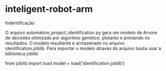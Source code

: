 # inteligent-robot-arm

Indentificação

O arquivo automation_project_identification.py gera um modelo de Arvore de decisões
otimizado por algoritmo genético, plotanto e printando os resultados. O modelo resultante 
é armazenado no arquivo identification.joblib.
Para importar o modelo através do arquivo basta usar a biblioteca joblib:

from joblib import load
model = load('identification.joblib')
